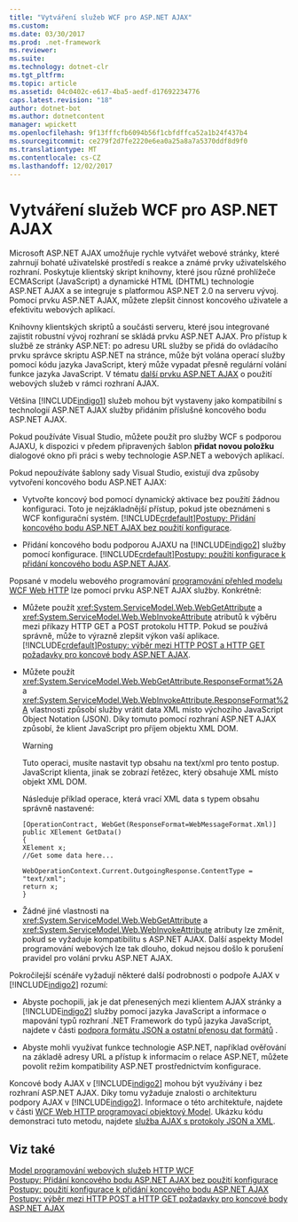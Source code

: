 ```yaml
---
title: "Vytváření služeb WCF pro ASP.NET AJAX"
ms.custom: 
ms.date: 03/30/2017
ms.prod: .net-framework
ms.reviewer: 
ms.suite: 
ms.technology: dotnet-clr
ms.tgt_pltfrm: 
ms.topic: article
ms.assetid: 04c0402c-e617-4ba5-aedf-d17692234776
caps.latest.revision: "18"
author: dotnet-bot
ms.author: dotnetcontent
manager: wpickett
ms.openlocfilehash: 9f13fffcfb6094b56f1cbfdffca52a1b24f437b4
ms.sourcegitcommit: ce279f2d7fe2220e6ea0a25a8a7a5370ddf8d9f0
ms.translationtype: MT
ms.contentlocale: cs-CZ
ms.lasthandoff: 12/02/2017
---
```

# <a name="creating-wcf-services-for-aspnet-ajax"></a>Vytváření služeb WCF pro ASP.NET AJAX
Microsoft ASP.NET AJAX umožňuje rychle vytvářet webové stránky, které zahrnují bohaté uživatelské prostředí s reakce a známé prvky uživatelského rozhraní. Poskytuje klientský skript knihovny, které jsou různé prohlížeče ECMAScript (JavaScript) a dynamické HTML (DHTML) technologie ASP.NET AJAX a se integruje s platformou ASP.NET 2.0 na serveru vývoj. Pomocí prvku ASP.NET AJAX, můžete zlepšit činnost koncového uživatele a efektivitu webových aplikací.  
  
 Knihovny klientských skriptů a součásti serveru, které jsou integrované zajistit robustní vývoj rozhraní se skládá prvku ASP.NET AJAX. Pro přístup k službě ze stránky ASP.NET: po adresu URL služby se přidá do ovládacího prvku správce skriptu ASP.NET na stránce, může být volána operací služby pomocí kódu jazyka JavaScript, který může vypadat přesně regulární volání funkce jazyka JavaScript. V tématu [další prvku ASP.NET AJAX](http://go.microsoft.com/fwlink/?LinkId=186475) o použití webových služeb v rámci rozhraní AJAX.  
  
 Většina [!INCLUDE[indigo1](../../../../includes/indigo1-md.md)] služeb mohou být vystaveny jako kompatibilní s technologií ASP.NET AJAX služby přidáním příslušné koncového bodu ASP.NET AJAX.  
  
 Pokud používáte Visual Studio, můžete použít pro služby WCF s podporou AJAXU, k dispozici v předem připravených šablon **přidat novou položku** dialogové okno při práci s weby technologie ASP.NET a webových aplikací.  
  
 Pokud nepoužíváte šablony sady Visual Studio, existují dva způsoby vytvoření koncového bodu ASP.NET AJAX:  
  
-   Vytvořte koncový bod pomocí dynamický aktivace bez použití žádnou konfiguraci. Toto je nejzákladnější přístup, pokud jste obeznámeni s WCF konfigurační systém. [!INCLUDE[crdefault](../../../../includes/crdefault-md.md)][Postupy: Přidání koncového bodu ASP.NET AJAX bez použití konfigurace](../../../../docs/framework/wcf/feature-details/how-to-add-an-aspnet-ajax-endpoint-without-using-configuration.md).  
  
-   Přidání koncového bodu podporou AJAXU na [!INCLUDE[indigo2](../../../../includes/indigo2-md.md)] služby pomocí konfigurace. [!INCLUDE[crdefault](../../../../includes/crdefault-md.md)][Postupy: použití konfigurace k přidání koncového bodu ASP.NET AJAX](../../../../docs/framework/wcf/feature-details/how-to-use-configuration-to-add-an-aspnet-ajax-endpoint.md).  
  
 Popsané v modelu webového programování [programování přehled modelu WCF Web HTTP](../../../../docs/framework/wcf/feature-details/wcf-web-http-programming-model-overview.md) lze pomocí prvku ASP.NET AJAX služby. Konkrétně:  
  
-   Můžete použít <xref:System.ServiceModel.Web.WebGetAttribute> a <xref:System.ServiceModel.Web.WebInvokeAttribute> atributů k výběru mezi příkazy HTTP GET a POST protokolu HTTP. Pokud se používá správně, může to výrazně zlepšit výkon vaší aplikace. [!INCLUDE[crdefault](../../../../includes/crdefault-md.md)][Postupy: výběr mezi HTTP POST a HTTP GET požadavky pro koncové body ASP.NET AJAX](../../../../docs/framework/wcf/feature-details/http-post-and-http-get-requests-for-aspnet-ajax-endpoints.md).  
  
-   Můžete použít <xref:System.ServiceModel.Web.WebGetAttribute.ResponseFormat%2A> a <xref:System.ServiceModel.Web.WebInvokeAttribute.ResponseFormat%2A> vlastnosti způsobí služby vrátit data XML místo výchozího JavaScript Object Notation (JSON). Díky tomuto pomocí rozhraní ASP.NET AJAX způsobí, že klient JavaScript pro příjem objektu XML DOM.  
  
    > [!WARNING]
    >  Tuto operaci, musíte nastavit typ obsahu na text/xml pro tento postup. JavaScript klienta, jinak se zobrazí řetězec, který obsahuje XML místo objekt XML DOM.  
  
     Následuje příklad operace, která vrací XML data s typem obsahu správně nastavené:  
  
    ```  
    [OperationContract, WebGet(ResponseFormat=WebMessageFormat.Xml)]  
    public XElement GetData()  
    {  
    XElement x;  
    //Get some data here...  
  
    WebOperationContext.Current.OutgoingResponse.ContentType = "text/xml";      
    return x;  
    }  
    ```  
  
-   Žádné jiné vlastnosti na <xref:System.ServiceModel.Web.WebGetAttribute> a <xref:System.ServiceModel.Web.WebInvokeAttribute> atributy lze změnit, pokud se vyžaduje kompatibilitu s ASP.NET AJAX. Další aspekty Model programování webových lze tak dlouho, dokud nejsou došlo k porušení pravidel pro volání prvku ASP.NET AJAX.  
  
 Pokročilejší scénáře vyžadují některé další podrobnosti o podpoře AJAX v [!INCLUDE[indigo2](../../../../includes/indigo2-md.md)] rozumí:  
  
-   Abyste pochopili, jak je dat přenesených mezi klientem AJAX stránky a [!INCLUDE[indigo2](../../../../includes/indigo2-md.md)] služby pomocí jazyka JavaScript a informace o mapování typů rozhraní .NET Framework do typů jazyka JavaScript, najdete v části [podpora formátu JSON a ostatní přenosu dat formátů](../../../../docs/framework/wcf/feature-details/support-for-json-and-other-data-transfer-formats.md) .  
  
-   Abyste mohli využívat funkce technologie ASP.NET, například ověřování na základě adresy URL a přístup k informacím o relace ASP.NET, můžete povolit režim kompatibility ASP.NET prostřednictvím konfigurace.  
  
 Koncové body AJAX v [!INCLUDE[indigo2](../../../../includes/indigo2-md.md)] mohou být využívány i bez rozhraní ASP.NET AJAX. Díky tomu vyžaduje znalosti o architekturu podpory AJAX v [!INCLUDE[indigo2](../../../../includes/indigo2-md.md)]. Informace o této architektuře, najdete v části [WCF Web HTTP programovací objektový Model](../../../../docs/framework/wcf/feature-details/wcf-web-http-programming-object-model.md). Ukázku kódu demonstraci tuto metodu, najdete [služba AJAX s protokoly JSON a XML](../../../../docs/framework/wcf/samples/ajax-service-with-json-and-xml-sample.md).  
  
## <a name="see-also"></a>Viz také  
 [Model programování webových služeb HTTP WCF](../../../../docs/framework/wcf/feature-details/wcf-web-http-programming-model.md)  
 [Postupy: Přidání koncového bodu ASP.NET AJAX bez použití konfigurace](../../../../docs/framework/wcf/feature-details/how-to-add-an-aspnet-ajax-endpoint-without-using-configuration.md)  
 [Postupy: použití konfigurace k přidání koncového bodu ASP.NET AJAX](../../../../docs/framework/wcf/feature-details/how-to-use-configuration-to-add-an-aspnet-ajax-endpoint.md)  
 [Postupy: výběr mezi HTTP POST a HTTP GET požadavky pro koncové body ASP.NET AJAX](../../../../docs/framework/wcf/feature-details/http-post-and-http-get-requests-for-aspnet-ajax-endpoints.md)
